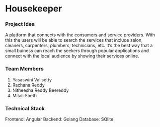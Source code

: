 # Housekeeper

### Project Idea

A platform that connects with the consumers and service providers. With this the users will be able to search the services that include salon, cleaners, carpenters, plumbers, technicians, etc. It’s the best way that a small buiness can reach the seekers through popular applications and connect with the local audience by showing their services online.

### Team Members
1. Yasaswini Valisetty
2. Rachana Reddy
3. Nitheesha Reddy Beereddy
4. Mitali Sheth

### Technical Stack
Frontend: Angular
Backend: Golang
Database: SQlite
